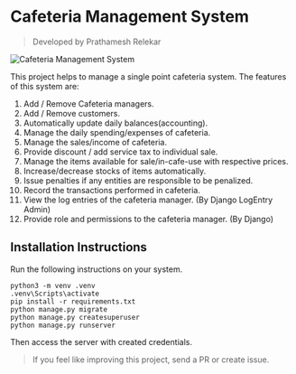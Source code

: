 # Cafeteria Management System
> Developed by Prathamesh Relekar

![Cafeteria Management System](https://ibb.co/1fRmpCKt.png)

This project helps to manage a single point cafeteria system. 
The features of this system are:

1. Add / Remove Cafeteria managers.
2. Add / Remove customers.
3. Automatically update daily balances(accounting).
4. Manage the daily spending/expenses of cafeteria.
5. Manage the sales/income of cafeteria.
6. Provide discount / add service tax to individual sale.
7. Manage the items available for sale/in-cafe-use with respective prices.
8. Increase/decrease stocks of items automatically.
9. Issue penalties if any entities are responsible to be penalized.
10. Record the transactions performed in cafeteria.
11. View the log entries of the cafeteria manager. (By Django LogEntry Admin)
12. Provide role and permissions to the cafeteria manager. (By Django)


## Installation Instructions
Run the following instructions on your system.
```
python3 -m venv .venv
.venv\Scripts\activate
pip install -r requirements.txt
python manage.py migrate
python manage.py createsuperuser
python manage.py runserver
```
Then access the server with created credentials.


> If you feel like improving this project, send a PR or create issue.
